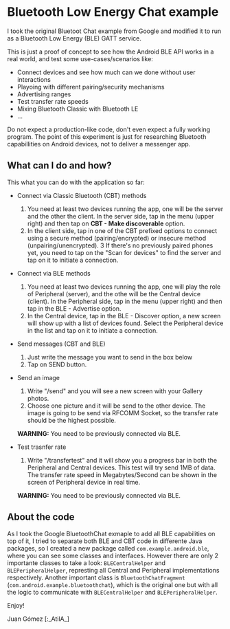 # Bluetooth Low Energy Chat example

I took the original Bluetoot Chat example from Google and modified it to run
as a Bluetooth Low Energy (BLE) GATT service.

This is just a proof of concept to see how the Android BLE API works in a real world, and test some use-cases/scenarios like:
* Connect devices and see how much can we done without user interactions
* Playoing with different pairing/security mechanisms
* Advertising ranges
* Test transfer rate speeds
* Mixing Bluetooth Classic with Bluetooth LE
* ...

Do not expect a production-like code, don't even expect a fully working program.
The point of this experiment is just for researching Bluetooth capabillities on Android devices, not to deliver a messenger app.

## What can I do and how?
This what you can do with the application so far:
* Connect via Classic Bluetooth (CBT) methods
  1. You need at least two devices running the app, one will be the server and the other the client. In the server side, tap in the menu (upper right) and then tap on **CBT - Make discoverable** option.
  2. In the client side, tap in one of the CBT prefixed options to connect using a secure method (pairing/encrypted) or  insecure method (unpairing/unencrypted).
  3 If there's no previously paired phones yet, you need to tap on the "Scan for devices" to find the server and tap on it to initiate a connection.

* Connect via BLE methods
  1. You need at least two devices running the app, one will play the role of Peripheral (server), and the othe will be
    the Central device (client). In the Peripheral side, tap in the menu (upper right) and then tap in the BLE - Advertise
    option. 
  2. In the Central device, tap in the BLE - Discover option, a new screen will show up with a list of devices found. Select
    the Peripheral device in the list and tap on it to initiate a connection.

* Send messages (CBT and BLE)
  1. Just write the message you want to send in the box below
  2. Tap on SEND button.

* Send an image
  1. Write "/send" and you will see a new screen with your Gallery photos.
  2. Choose one picture and it will be send to the other device.
    The image is going to be send via RFCOMM Socket, so the transfer rate should be the highest possible.
    
    **WARNING:** You need to be previously connected via BLE.

* Test trasnfer rate
  1. Write "/transfertest" and it will show you a progress bar in both the Peripheral and Central devices. This test will try
    send 1MB of data. The transfer rate speed in Megabytes/Second can be shown in the screen of Peripheral device in real time.
    
    **WARNING:** You need to be previously connected via BLE.

## About the code
As I took the Google BluetoothChat exmaple to add all BLE capabilities on top of it, I tried to separate both BLE and CBT code in
differente Java packages, so I created a new package called `com.example.android.ble`, where you can see some classes and interfaces.
However there are only 2 importante classes to take a look: `BLECentralHelper` and `BLEPeripheralHelper`, represting all Central and
Peripheral implementations respectively.
Another important class is `BluetoothChatFragment` (`com.android.example.bluetoothchat`), which is the original one but with all the
logic to communicate with `BLECentralHelper` and `BLEPeripheralHelper`.


Enjoy!

Juan Gómez [:\_AtilA\_]

